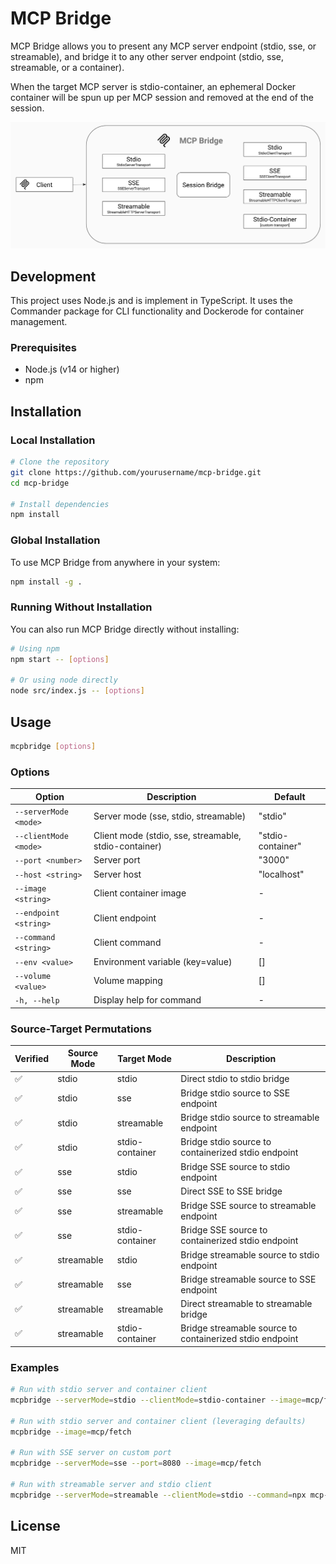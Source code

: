 # MCP Bridge

MCP Bridge allows you to present any MCP server endpoint (stdio, sse, or streamable), and bridge it to any other server endpoint (stdio, sse, streamable, or a container).

When the target MCP server is stdio-container, an ephemeral Docker container will be spun up per MCP session and removed at the end of the session.

![MCP Bridge](./assets/bridge.png)

## Development

This project uses Node.js and is implement in TypeScript.  It uses the Commander package for CLI functionality and Dockerode for container management.

### Prerequisites

- Node.js (v14 or higher)
- npm

## Installation

### Local Installation

```bash
# Clone the repository
git clone https://github.com/yourusername/mcp-bridge.git
cd mcp-bridge

# Install dependencies
npm install
```

### Global Installation

To use MCP Bridge from anywhere in your system:

```bash
npm install -g .
```

### Running Without Installation

You can also run MCP Bridge directly without installing:

```bash
# Using npm
npm start -- [options]

# Or using node directly
node src/index.js -- [options]
```

## Usage

```bash
mcpbridge [options]
```

### Options

| Option | Description | Default |
|--------|-------------|---------|
| `--serverMode <mode>` | Server mode (sse, stdio, streamable) | "stdio" |
| `--clientMode <mode>` | Client mode (stdio, sse, streamable, stdio-container) | "stdio-container" |
| `--port <number>` | Server port | "3000" |
| `--host <string>` | Server host | "localhost" |
| `--image <string>` | Client container image | - |
| `--endpoint <string>` | Client endpoint | - |
| `--command <string>` | Client command | - |
| `--env <value>` | Environment variable (key=value) | [] |
| `--volume <value>` | Volume mapping | [] |
| `-h, --help` | Display help for command | - |

### Source-Target Permutations

| Verified | Source Mode | Target Mode | Description |
|----------|-------------|-------------|-------------|
| ✅ | stdio | stdio | Direct stdio to stdio bridge |
| ✅ | stdio | sse | Bridge stdio source to SSE endpoint |
| ✅ | stdio | streamable | Bridge stdio source to streamable endpoint |
| ✅ | stdio | stdio-container | Bridge stdio source to containerized stdio endpoint |
| ✅ | sse | stdio | Bridge SSE source to stdio endpoint |
| ✅ | sse | sse | Direct SSE to SSE bridge |
| ✅ | sse | streamable | Bridge SSE source to streamable endpoint |
| ✅ | sse | stdio-container | Bridge SSE source to containerized stdio endpoint |
| ✅ | streamable | stdio | Bridge streamable source to stdio endpoint |
| ✅ | streamable | sse | Bridge streamable source to SSE endpoint |
| ✅ | streamable | streamable | Direct streamable to streamable bridge |
| ✅ | streamable | stdio-container | Bridge streamable source to containerized stdio endpoint |

### Examples

```bash
# Run with stdio server and container client
mcpbridge --serverMode=stdio --clientMode=stdio-container --image=mcp/fetch

# Run with stdio server and container client (leveraging defaults)
mcpbridge --image=mcp/fetch

# Run with SSE server on custom port
mcpbridge --serverMode=sse --port=8080 --image=mcp/fetch

# Run with streamable server and stdio client
mcpbridge --serverMode=streamable --clientMode=stdio --command=npx mcp-fetch
```

## License

MIT